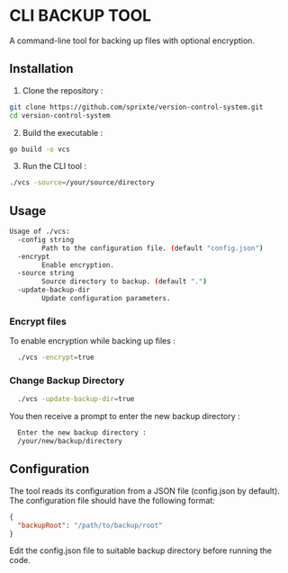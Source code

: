 # CLI BACKUP TOOL

A command-line tool for backing up files with optional encryption.

## Installation
1. Clone the repository :

```bash
git clone https://github.com/sprixte/version-control-system.git
cd version-control-system
```
2. Build the executable :

```bash
go build -o vcs
```
3. Run the CLI tool :

```bash
./vcs -source=/your/source/directory
```

## Usage

```bash
Usage of ./vcs:
  -config string
    	Path to the configuration file. (default "config.json")
  -encrypt
    	Enable encryption.
  -source string
    	Source directory to backup. (default ".")
  -update-backup-dir
    	Update configuration parameters.
```

### Encrypt files
To enable encryption while backing up files :

```bash
  ./vcs -encrypt=true
```

### Change Backup Directory

```bash
  ./vcs -update-backup-dir=true
```

You then receive a prompt to enter the new backup directory :

```bash
  Enter the new backup directory :
  /your/new/backup/directory
```

## Configuration
The tool reads its configuration from a JSON file (config.json by default). The configuration file should have the following format:

```json
{
  "backupRoot": "/path/to/backup/root"
}
```
Edit the config.json file to suitable backup directory before running the code.
